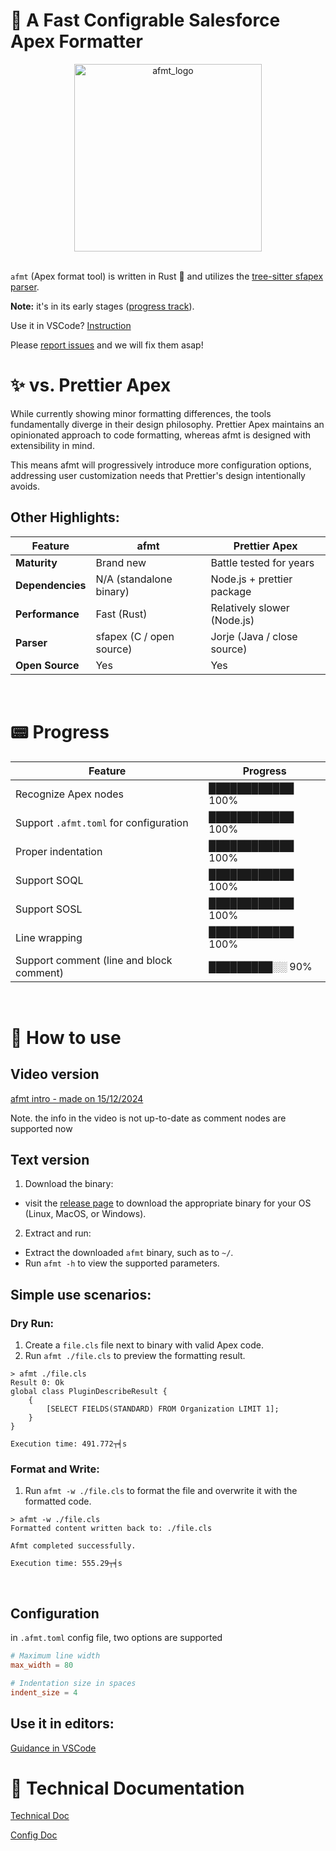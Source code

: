 # 🚀 A Fast Configrable Salesforce Apex Formatter
<div align="center">
  <img src="https://github.com/user-attachments/assets/5cf08fdb-aaa2-4556-83d7-2e9d2a99f86f" alt="afmt_logo" width="300"/>
</div>
<br>

`afmt` (Apex format tool) is written in Rust 🦀 and utilizes the [tree-sitter sfapex parser](https://github.com/aheber/tree-sitter-sfapex).

**Note:** it's in its early stages ([progress
track](https://github.com/xixiaofinland/afmt#-progress)).

Use it in VSCode? [Instruction](https://github.com/xixiaofinland/afmt/blob/main/md/VSCode_Setup.md)

Please [report
issues](https://github.com/xixiaofinland/afmt/issues)
and we will fix them asap!

# ✨ vs. Prettier Apex

While currently showing minor formatting differences, the tools fundamentally
diverge in their design philosophy. Prettier Apex maintains an opinionated
approach to code formatting, whereas afmt is designed with extensibility
in mind.

This means afmt will progressively introduce more configuration
options, addressing user customization needs that Prettier's design
intentionally avoids.

## Other Highlights:

| Feature                   | afmt                                      | Prettier Apex                             |
|---------------------------|-------------------------------------------|-------------------------------------------|
| **Maturity**              | Brand new | Battle tested for years|
| **Dependencies**       | N/A (standalone binary) | Node.js + prettier package|
| **Performance**            |Fast (Rust) |Relatively slower (Node.js)|
| **Parser**            |sfapex (C / open source) |Jorje (Java / close source)|
| **Open Source**           | Yes| Yes|

<br>

# 📟 Progress

| Feature                                         | Progress       |
| ----------------------------------------------- | -------------- |
| Recognize Apex nodes                            | ████████████ 100%  |
| Support `.afmt.toml` for configuration          | ████████████ 100%         |
| Proper indentation                              | ████████████ 100%  |
| Support SOQL                                    | ████████████ 100%  |
| Support SOSL                                    | ████████████ 100%  |
| Line wrapping                                   | ████████████ 100%  |
| Support comment (line and block comment)        | █████████░░ 90%    |

<br>

# 🔧 How to use

## Video version

[afmt intro - made on 15/12/2024](https://youtu.be/2tBctZqdjMU?si=j5Lmip8sAg_AKTK1&t=148)

Note. the info in the video is not up-to-date as comment nodes are supported now

## Text version

1. Download the binary:
- visit the [release page](https://github.com/xixiaofinland/afmt/releases/latest)
to download the appropriate binary for your OS (Linux, MacOS, or Windows).

2. Extract and run:
- Extract the downloaded `afmt` binary, such as to `~/`.
- Run `afmt -h` to view the supported parameters.

## Simple use scenarios:

### Dry Run:

1. Create a `file.cls` file next to binary with valid Apex code.
2. Run `afmt ./file.cls` to preview the formatting result.

```
> afmt ./file.cls
Result 0: Ok
global class PluginDescribeResult {
    {
        [SELECT FIELDS(STANDARD) FROM Organization LIMIT 1];
    }
}

Execution time: 491.772┬╡s
```

### Format and Write:

1. Run `afmt -w ./file.cls` to format the file and overwrite it with the
   formatted code.

```
> afmt -w ./file.cls
Formatted content written back to: ./file.cls

Afmt completed successfully.

Execution time: 555.29┬╡s
```
<br>

## Configuration

in `.afmt.toml` config file, two options are supported

```toml
# Maximum line width
max_width = 80

# Indentation size in spaces
indent_size = 4
```


## Use it in editors:

[Guidance in VSCode](./md/VSCode_Setup.md)

# 📡 Technical Documentation

[Technical Doc](md/Technical.md)

[Config Doc](md/Settings.md)
